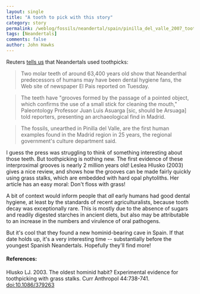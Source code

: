 ```yaml
---
layout: single 
title: "A tooth to pick with this story" 
category: story
permalink: /weblog/fossils/neandertal/spain/pinilla_del_valle_2007_toothpick.html
tags: [Neandertals] 
comments: false 
author: John Hawks 
---
```



<p>
Reuters <a href="http://www.msnbc.msn.com/id/20728725/">tells us</a> that Neandertals used toothpicks: 
</p>

<blockquote>Two molar teeth of around 63,400 years old show that Neanderthal predecessors of humans may have been dental hygiene fans, the Web site of newspaper El Pais reported on Tuesday.</blockquote>

<blockquote>The teeth have "grooves formed by the passage of a pointed object, which confirms the use of a small stick for cleaning the mouth," Paleontology Professor Juan Luis Asuarga [sic, should be Arsuaga] told reporters, presenting an archaeological find in Madrid.</blockquote>

<blockquote>The fossils, unearthed in Pinilla del Valle, are the first human examples found in the Madrid region in 25 years, the regional government's culture department said.</blockquote>

<p>
I guess the press was struggling to think of something interesting about those teeth. But toothpicking is nothing new. The first evidence of these interproximal grooves is nearly 2 million years old! Leslea Hlusko (2003) gives a nice review, and shows how the grooves can be made fairly quickly using grass stalks, which are embedded with hard opal phytoliths. Her article has an easy moral: Don't floss with grass!
</p>

<p>
A bit of context would inform people that <i>all</i> early humans had good dental hygiene, at least by the standards of recent agriculturalists, because tooth decay was exceptionally rare. This is mostly due to the absence of sugars and readily digested starches in ancient diets, but also may be attributable to an increase in the numbers and virulence of oral pathogens. 
</p>

<p>
But it's cool that they found a new hominid-bearing cave in Spain. If that date holds up, it's a very interesting time -- substantially before the youngest Spanish Neandertals. Hopefully they'll find more!
</p>

<h4>References:</h4>

<p class="cite">Hlusko LJ. 2003. The oldest hominid habit? Experimental evidence for toothpicking with grass stalks. Curr Anthropol 44:738-741. <a href="http://dx.doi.org/10.1086/379263">doi:10.1086/379263</a></p>

